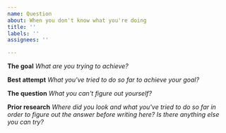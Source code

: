 ```yaml
---
name: Question
about: When you don't know what you're doing
title: ''
labels: ''
assignees: ''

---
```


**The goal**
*What are you trying to achieve?*

**Best attempt**
*What you've tried to do so far to achieve your goal?*

**The question**
*What you can't figure out yourself?*

**Prior research**
*Where did you look and what you've tried to do so far in order to figure out the answer before writing here? Is there anything else you can try?*
